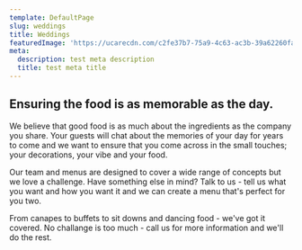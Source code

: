 ```yaml
---
template: DefaultPage
slug: weddings
title: Weddings
featuredImage: 'https://ucarecdn.com/c2fe37b7-75a9-4c63-ac3b-39a62260fa1e/'
meta:
  description: test meta description
  title: test meta title
---
```

## Ensuring the food is as memorable as the day.

We believe that good food is as much about the ingredients as the company you share. Your guests will chat about the memories of your day for years to come and we want to ensure that you come across in the small touches; your decorations, your vibe and your food. 

Our team and menus are designed to cover a wide range of concepts but we love a challenge. Have something else in mind? Talk to us - tell us what you want and how you want it and we can create a menu that's perfect for you two. 

From canapes to buffets to sit downs and dancing food - we've got it covered. No challange is too much - call us for more information and we'll do the rest.